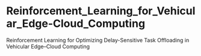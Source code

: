 # Reinforcement_Learning_for_Vehicular_Edge-Cloud_Computing
Reinforcement Learning for Optimizing Delay-Sensitive Task Offloading in Vehicular Edge–Cloud Computing
